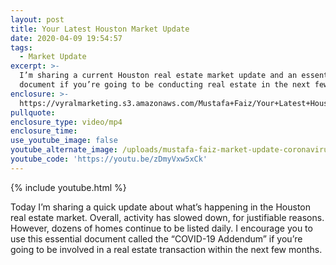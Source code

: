 ```yaml
---
layout: post
title: Your Latest Houston Market Update
date: 2020-04-09 19:54:57
tags:
  - Market Update
excerpt: >-
  I’m sharing a current Houston real estate market update and an essential
  document if you’re going to be conducting real estate in the next few months.
enclosure: >-
  https://vyralmarketing.s3.amazonaws.com/Mustafa+Faiz/Your+Latest+Houston+Market+Update.mp4
pullquote:
enclosure_type: video/mp4
enclosure_time:
use_youtube_image: false
youtube_alternate_image: /uploads/mustafa-faiz-market-update-coronavirus-youtube.jpg
youtube_code: 'https://youtu.be/zDmyVxw5xCk'
---
```


{% include youtube.html %}

Today I’m sharing a quick update about what’s happening in the Houston real estate market. Overall, activity has slowed down, for justifiable reasons. However, dozens of homes continue to be listed daily. I encourage you to use this essential document called the “COVID-19 Addendum” if you’re going to be involved in a real estate transaction within the next few months.